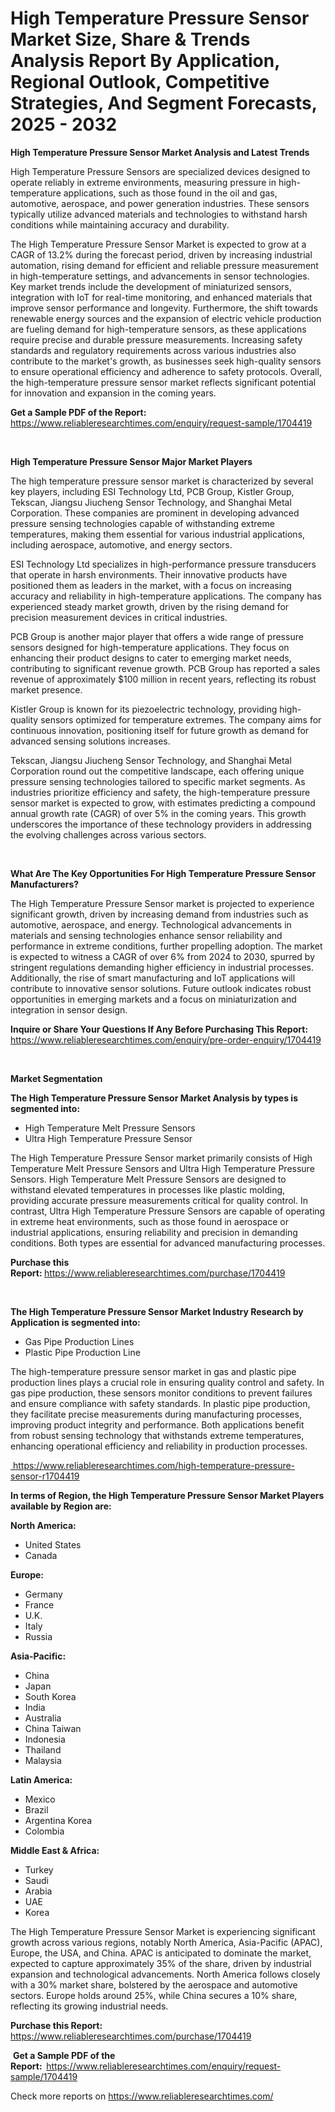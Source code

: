 <p><h1>High Temperature Pressure Sensor Market Size, Share & Trends Analysis Report By Application, Regional Outlook, Competitive Strategies, And Segment Forecasts, 2025 - 2032</h1></p><p><strong>High Temperature Pressure Sensor Market Analysis and Latest Trends</strong></p>
<p><p>High Temperature Pressure Sensors are specialized devices designed to operate reliably in extreme environments, measuring pressure in high-temperature applications, such as those found in the oil and gas, automotive, aerospace, and power generation industries. These sensors typically utilize advanced materials and technologies to withstand harsh conditions while maintaining accuracy and durability.</p><p>The High Temperature Pressure Sensor Market is expected to grow at a CAGR of 13.2% during the forecast period, driven by increasing industrial automation, rising demand for efficient and reliable pressure measurement in high-temperature settings, and advancements in sensor technologies. Key market trends include the development of miniaturized sensors, integration with IoT for real-time monitoring, and enhanced materials that improve sensor performance and longevity. Furthermore, the shift towards renewable energy sources and the expansion of electric vehicle production are fueling demand for high-temperature sensors, as these applications require precise and durable pressure measurements. Increasing safety standards and regulatory requirements across various industries also contribute to the market's growth, as businesses seek high-quality sensors to ensure operational efficiency and adherence to safety protocols. Overall, the high-temperature pressure sensor market reflects significant potential for innovation and expansion in the coming years.</p></p>
<p><strong>Get a Sample PDF of the Report:&nbsp;</strong> <a href="https://www.reliableresearchtimes.com/enquiry/request-sample/1704419?utm_campaign=3576&utm_medium=2&utm_source=Github&utm_content=ia&utm_term=27032025&utm_id=high-temperature-pressure-sensor">https://www.reliableresearchtimes.com/enquiry/request-sample/1704419</a></p>
<p>&nbsp;</p>
<p><strong>High Temperature Pressure Sensor Major Market Players</strong></p>
<p><p>The high temperature pressure sensor market is characterized by several key players, including ESI Technology Ltd, PCB Group, Kistler Group, Tekscan, Jiangsu Jiucheng Sensor Technology, and Shanghai Metal Corporation. These companies are prominent in developing advanced pressure sensing technologies capable of withstanding extreme temperatures, making them essential for various industrial applications, including aerospace, automotive, and energy sectors.</p><p>ESI Technology Ltd specializes in high-performance pressure transducers that operate in harsh environments. Their innovative products have positioned them as leaders in the market, with a focus on increasing accuracy and reliability in high-temperature applications. The company has experienced steady market growth, driven by the rising demand for precision measurement devices in critical industries.</p><p>PCB Group is another major player that offers a wide range of pressure sensors designed for high-temperature applications. They focus on enhancing their product designs to cater to emerging market needs, contributing to significant revenue growth. PCB Group has reported a sales revenue of approximately $100 million in recent years, reflecting its robust market presence.</p><p>Kistler Group is known for its piezoelectric technology, providing high-quality sensors optimized for temperature extremes. The company aims for continuous innovation, positioning itself for future growth as demand for advanced sensing solutions increases. </p><p>Tekscan, Jiangsu Jiucheng Sensor Technology, and Shanghai Metal Corporation round out the competitive landscape, each offering unique pressure sensing technologies tailored to specific market segments. As industries prioritize efficiency and safety, the high-temperature pressure sensor market is expected to grow, with estimates predicting a compound annual growth rate (CAGR) of over 5% in the coming years. This growth underscores the importance of these technology providers in addressing the evolving challenges across various sectors.</p></p>
<p>&nbsp;</p>
<p><strong>What Are The Key Opportunities For High Temperature Pressure Sensor Manufacturers?</strong></p>
<p><p>The High Temperature Pressure Sensor market is projected to experience significant growth, driven by increasing demand from industries such as automotive, aerospace, and energy. Technological advancements in materials and sensing technologies enhance sensor reliability and performance in extreme conditions, further propelling adoption. The market is expected to witness a CAGR of over 6% from 2024 to 2030, spurred by stringent regulations demanding higher efficiency in industrial processes. Additionally, the rise of smart manufacturing and IoT applications will contribute to innovative sensor solutions. Future outlook indicates robust opportunities in emerging markets and a focus on miniaturization and integration in sensor design.</p></p>
<p><strong>Inquire or Share Your Questions If Any Before Purchasing This Report:</strong> <a href="https://www.reliableresearchtimes.com/enquiry/pre-order-enquiry/1704419?utm_campaign=3576&utm_medium=2&utm_source=Github&utm_content=ia&utm_term=27032025&utm_id=high-temperature-pressure-sensor">https://www.reliableresearchtimes.com/enquiry/pre-order-enquiry/1704419</a></p>
<p>&nbsp;</p>
<p><strong>Market Segmentation</strong></p>
<p><strong>The High Temperature Pressure Sensor Market Analysis by types is segmented into:</strong></p>
<p><ul><li>High Temperature Melt Pressure Sensors</li><li>Ultra High Temperature Pressure Sensor</li></ul></p>
<p><p>The High Temperature Pressure Sensor market primarily consists of High Temperature Melt Pressure Sensors and Ultra High Temperature Pressure Sensors. High Temperature Melt Pressure Sensors are designed to withstand elevated temperatures in processes like plastic molding, providing accurate pressure measurements critical for quality control. In contrast, Ultra High Temperature Pressure Sensors are capable of operating in extreme heat environments, such as those found in aerospace or industrial applications, ensuring reliability and precision in demanding conditions. Both types are essential for advanced manufacturing processes.</p></p>
<p><strong>Purchase this Report:&nbsp;</strong><a href="https://www.reliableresearchtimes.com/purchase/1704419?utm_campaign=3576&utm_medium=2&utm_source=Github&utm_content=ia&utm_term=27032025&utm_id=high-temperature-pressure-sensor">https://www.reliableresearchtimes.com/purchase/1704419</a></p>
<p>&nbsp;</p>
<p><strong>The High Temperature Pressure Sensor Market Industry Research by Application is segmented into:</strong></p>
<p><ul><li>Gas Pipe Production Lines</li><li>Plastic Pipe Production Line</li></ul></p>
<p><p>The high-temperature pressure sensor market in gas and plastic pipe production lines plays a crucial role in ensuring quality control and safety. In gas pipe production, these sensors monitor conditions to prevent failures and ensure compliance with safety standards. In plastic pipe production, they facilitate precise measurements during manufacturing processes, improving product integrity and performance. Both applications benefit from robust sensing technology that withstands extreme temperatures, enhancing operational efficiency and reliability in production processes.</p></p>
<p><a href="https://www.reliableresearchtimes.com/high-temperature-pressure-sensor-r1704419?utm_campaign=3576&utm_medium=2&utm_source=Github&utm_content=ia&utm_term=27032025&utm_id=high-temperature-pressure-sensor">&nbsp;https://www.reliableresearchtimes.com/high-temperature-pressure-sensor-r1704419</a></p>
<p><strong>In terms of Region, the High Temperature Pressure Sensor Market Players available by Region are:</strong></p>
<p>
    <p> <strong> North America: </strong>
        <ul>
            <li>United States</li>
            <li>Canada</li>
        </ul>
        </p> 
    <p> <strong> Europe: </strong>
        <ul>
            <li>Germany</li>
            <li>France</li>
            <li>U.K.</li>
            <li>Italy</li>
            <li>Russia</li>
        </ul>
        </p> 
    <p> <strong> Asia-Pacific: </strong>
        <ul>
            <li>China</li>
            <li>Japan</li>
            <li>South Korea</li>
            <li>India</li>
            <li>Australia</li>
            <li>China Taiwan</li>
            <li>Indonesia</li>
            <li>Thailand</li>
            <li>Malaysia</li>
        </ul>
        </p> 
    <p> <strong> Latin America: </strong>
        <ul>
            <li>Mexico</li>
            <li>Brazil</li>
            <li>Argentina Korea</li>
            <li>Colombia</li>
        </ul>
        </p> 
    <p> <strong> Middle East & Africa: </strong>
        <ul>
            <li>Turkey</li>
            <li>Saudi</li>
            <li>Arabia</li>
            <li>UAE</li>
            <li>Korea</li>
        </ul>
    </p>
    </p>
<p><p>The High Temperature Pressure Sensor Market is experiencing significant growth across various regions, notably North America, Asia-Pacific (APAC), Europe, the USA, and China. APAC is anticipated to dominate the market, expected to capture approximately 35% of the share, driven by industrial expansion and technological advancements. North America follows closely with a 30% market share, bolstered by the aerospace and automotive sectors. Europe holds around 25%, while China secures a 10% share, reflecting its growing industrial needs.</p></p>
<p><strong>Purchase this Report: </strong><a href="https://www.reliableresearchtimes.com/purchase/1704419?utm_campaign=3576&utm_medium=2&utm_source=Github&utm_content=ia&utm_term=27032025&utm_id=high-temperature-pressure-sensor">https://www.reliableresearchtimes.com/purchase/1704419</a></p>
<p>&nbsp;<strong>Get a Sample PDF of the Report:&nbsp;&nbsp;</strong><a href="https://www.reliableresearchtimes.com/enquiry/request-sample/1704419?utm_campaign=3576&utm_medium=2&utm_source=Github&utm_content=ia&utm_term=27032025&utm_id=high-temperature-pressure-sensor">https://www.reliableresearchtimes.com/enquiry/request-sample/1704419</a></p>
<p><strong></strong></p>
<p>Check more reports on <a href="https://www.reliableresearchtimes.com/?utm_campaign=3576&utm_medium=2&utm_source=Github&utm_content=ia&utm_term=27032025&utm_id=high-temperature-pressure-sensor">https://www.reliableresearchtimes.com/</a></p>